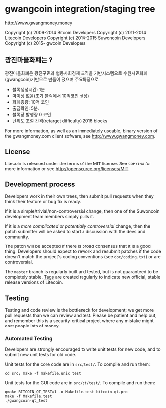 gwangcoin integration/staging tree
================================

http://www.gwangmoney.money

Copyright (c) 2009-2014 Bitcoin Developers
Copyright (c) 2011-2014 Litecoin Developers
Copyright (c) 2014-2015 Suwoncoin Developers
Copyright (c) 2015-     gwcoin Developers

광진마을화폐는 ?
----------------

광진마을화폐은 광진구민과 협동사회경제 조직을 기반시스템으로 수원시민화폐(gwangcoin)기반으로 만들어 졌으며 주요특징으로

  -  블록생성시간: 1분
  -  마이닝 없음(초기 블럭에서 10억코인 생성)
  -  화폐총량: 10억 코인
  -  출금확인: 5분.
  - 블록당 발행량 0 코인
  - 난위도 조절 간격(retarget difficulty) 2016 blocks

For more information, as well as an immediately useable, binary version of
the gwangmoney.com client sofware, see http://www.gwangmoney.com.

License
-------

Litecoin is released under the terms of the MIT license. See `COPYING` for more
information or see http://opensource.org/licenses/MIT.

Development process
-------------------

Developers work in their own trees, then submit pull requests when they think
their feature or bug fix is ready.

If it is a simple/trivial/non-controversial change, then one of the Suwoncoin
development team members simply pulls it.

If it is a *more complicated or potentially controversial* change, then the patch
submitter will be asked to start a discussion with the devs and community.

The patch will be accepted if there is broad consensus that it is a good thing.
Developers should expect to rework and resubmit patches if the code doesn't
match the project's coding conventions (see `doc/coding.txt`) or are
controversial.

The `master` branch is regularly built and tested, but is not guaranteed to be
completely stable. [Tags](https://github.com/yezune/gwangcoin/tags) are created
regularly to indicate new official, stable release versions of Litecoin.

Testing
-------

Testing and code review is the bottleneck for development; we get more pull
requests than we can review and test. Please be patient and help out, and
remember this is a security-critical project where any mistake might cost people
lots of money.

### Automated Testing

Developers are strongly encouraged to write unit tests for new code, and to
submit new unit tests for old code.

Unit tests for the core code are in `src/test/`. To compile and run them:

    cd src; make -f makefile.unix test

Unit tests for the GUI code are in `src/qt/test/`. To compile and run them:

    qmake BITCOIN_QT_TEST=1 -o Makefile.test bitcoin-qt.pro
    make -f Makefile.test
    ./gwangcoin-qt_test

